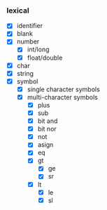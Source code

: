 ### lexical

- [x] identifier
- [x] blank
- [x] number
  - [x] int/long
  - [x] float/double
- [x] char
- [x] string
- [x] symbol
  - [x] single character symbols
  - [x] multi-character symbols
    - [x] plus
    - [x] sub
    - [x] bit and
    - [x] bit nor
    - [x] not
    - [x] asign
    - [x] eq
    - [x] gt
      - [x] ge
      - [x] sr
    - [x] lt
      - [x] le
      - [x] sl
